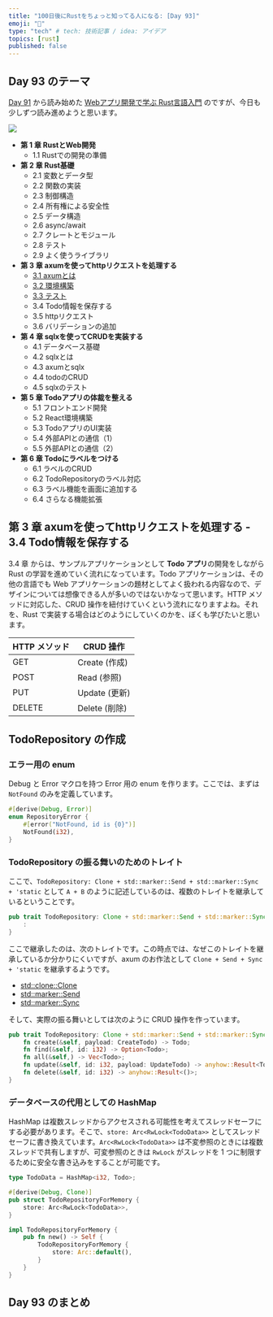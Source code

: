 ```yaml
---
title: "100日後にRustをちょっと知ってる人になる: [Day 93]"
emoji: "🦀"
type: "tech" # tech: 技術記事 / idea: アイデア
topics: [rust]
published: false
---
```

## Day 93 のテーマ

[Day 91](https://zenn.dev/shinyay/articles/hello-rust-day091) から読み始めた [Webアプリ開発で学ぶ Rust言語入門](shuwasystem.co.jp/book/9784798067315.html) のですが、今日も少しずつ読み進めようと思います。

![](https://storage.googleapis.com/zenn-user-upload/0abe692735b6-20221220.png)

- **第 1 章 RustとWeb開発**
  - 1.1 Rustでの開発の準備
- **第 2 章 Rust基礎**
  - 2.1 変数とデータ型
  - 2.2 関数の実装
  - 2.3 制御構造
  - 2.4 所有権による安全性
  - 2.5 データ構造
  - 2.6 async/await
  - 2.7 クレートとモジュール
  - 2.8 テスト
  - 2.9 よく使うライブラリ
- **第 3 章 axumを使ってhttpリクエストを処理する**
  - [3.1 axumとは](https://zenn.dev/shinyay/articles/hello-rust-day091#%E7%AC%AC-3-%E7%AB%A0-axum%E3%82%92%E4%BD%BF%E3%81%A3%E3%81%A6http%E3%83%AA%E3%82%AF%E3%82%A8%E3%82%B9%E3%83%88%E3%82%92%E5%87%A6%E7%90%86%E3%81%99%E3%82%8B---3.1-axum%E3%81%A8%E3%81%AF)
  - [3.2 環境構築](https://zenn.dev/shinyay/articles/hello-rust-day091#%E7%AC%AC-3-%E7%AB%A0-axum%E3%82%92%E4%BD%BF%E3%81%A3%E3%81%A6http%E3%83%AA%E3%82%AF%E3%82%A8%E3%82%B9%E3%83%88%E3%82%92%E5%87%A6%E7%90%86%E3%81%99%E3%82%8B---3.2-%E7%92%B0%E5%A2%83%E6%A7%8B%E7%AF%89)
  - [3.3 テスト](https://zenn.dev/shinyay/articles/hello-rust-day092#%E7%AC%AC-3-%E7%AB%A0-axum%E3%82%92%E4%BD%BF%E3%81%A3%E3%81%A6http%E3%83%AA%E3%82%AF%E3%82%A8%E3%82%B9%E3%83%88%E3%82%92%E5%87%A6%E7%90%86%E3%81%99%E3%82%8B---3.3-%E3%83%86%E3%82%B9%E3%83%88)
  - 3.4 Todo情報を保存する
  - 3.5 httpリクエスト
  - 3.6 バリデーションの追加
- **第 4 章 sqlxを使ってCRUDを実装する**
  - 4.1 データベース基礎
  - 4.2 sqlxとは
  - 4.3 axumとsqlx
  - 4.4 todoのCRUD
  - 4.5 sqlxのテスト
- **第 5 章 Todoアプリの体裁を整える**
  - 5.1 フロントエンド開発
  - 5.2 React環境構築
  - 5.3 TodoアプリのUI実装
  - 5.4 外部APIとの通信（1）
  - 5.5 外部APIとの通信（2）
- **第 6 章 Todoにラベルをつける**
  - 6.1 ラベルのCRUD
  - 6.2 TodoRepositoryのラベル対応
  - 6.3 ラベル機能を画面に追加する
  - 6.4 さらなる機能拡張

## 第 3 章 axumを使ってhttpリクエストを処理する - 3.4 Todo情報を保存する

3.4 章 からは、サンプルアプリケーションとして **Todo アプリ**の開発をしながら Rust の学習を進めていく流れになっています。Todo アプリケーションは、その他の言語でも Web アプリケーションの題材としてよく扱われる内容なので、デザインについては想像できる人が多いのではないかなって思います。HTTP メソッドに対応した、CRUD 操作を紐付けていくという流れになりますよね。それを、Rust で実装する場合はどのようにしていくのかを、ぼくも学びたいと思います。

|HTTP メソッド|CRUD 操作|
|-----------|---------|
|GET|Create (作成)|
|POST|Read (参照)|
|PUT|Update (更新)|
|DELETE|Delete (削除)|

## TodoRepository の作成

### エラー用の enum

Debug と Error マクロを持つ Error 用の enum を作ります。ここでは、まずは `NotFound` のみを定義しています。

```rust
#[derive(Debug, Error)]
enum RepositoryError {
    #[error("NotFound, id is {0}")]
    NotFound(i32),
}
```

### TodoRepository の振る舞いのためのトレイト

ここで、`TodoRepository: Clone + std::marker::Send + std::marker::Sync + 'static` として `A + B` のように記述しているのは、複数のトレイトを継承しているということです。

```rust
pub trait TodoRepository: Clone + std::marker::Send + std::marker::Sync + 'static {
    :
}
```

ここで継承したのは、次のトレイトです。この時点では、なぜこのトレイトを継承しているか分かりにくいですが、axum のお作法として `Clone + Send + Sync + 'static` を継承するようです。

- [std::clone::Clone](https://doc.rust-lang.org/std/clone/trait.Clone.html)
- [std::marker::Send](https://doc.rust-lang.org/std/marker/trait.Send.html)
- [std::marker::Sync](https://doc.rust-lang.org/std/marker/trait.Sync.html)

そして、実際の振る舞いとしては次のように CRUD 操作を作っています。

```rust
pub trait TodoRepository: Clone + std::marker::Send + std::marker::Sync + 'static {
    fn create(&self, payload: CreateTodo) -> Todo;
    fn find(&self, id: i32) -> Option<Todo>;
    fn all(&self,) -> Vec<Todo>;
    fn update(&self, id: i32, payload: UpdateTodo) -> anyhow::Result<Todo>;
    fn delete(&self, id: i32) -> anyhow::Result<()>;
}
```

### データベースの代用としての HashMap

HashMap は複数スレッドからアクセスされる可能性を考えてスレッドセーフにする必要があります。そこで、`store: Arc<RwLock<TodoData>>` としてスレッドセーフに書き換えています。`Arc<RwLock<TodoData>>` は不変参照のときには複数スレッドで共有しますが、可変参照のときは `RwLock` がスレッドを 1 つに制限するために安全な書き込みをすることが可能です。

```rust
type TodoData = HashMap<i32, Todo>;

#[derive(Debug, Clone)]
pub struct TodoRepositoryForMemory {
    store: Arc<RwLock<TodoData>>,
}

impl TodoRepositoryForMemory {
    pub fn new() -> Self {
        TodoRepositoryForMemory {
            store: Arc::default(),
        }
    }   
}
```

## Day 93 のまとめ
